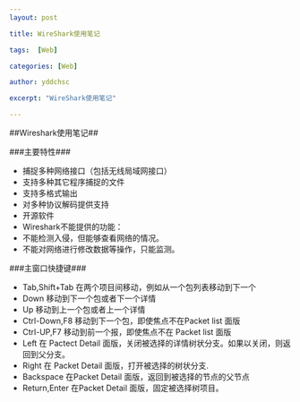 ```yaml
---
layout: post

title: WireShark使用笔记

tags:  [Web]

categories: [Web]

author: yddchsc

excerpt: "WireShark使用笔记"

---
```

##Wireshark使用笔记##

###主要特性###

+ 捕捉多种网络接口（包括无线局域网接口）
+ 支持多种其它程序捕捉的文件
+ 支持多格式输出
+ 对多种协议解码提供支持
+ 开源软件
+ Wireshark不能提供的功能：
 + 不能检测入侵，但能够查看网络的情况。
 + 不能对网络进行修改数据等操作，只能监测。
 
###主窗口快捷键###
+ Tab,Shift+Tab 在两个项目间移动，例如从一个包列表移动到下一个
+ Down 移动到下一个包或者下一个详情
+ Up 移动到上一个包或者上一个详情
+ Ctrl-Down,F8 移动到下一个包，即使焦点不在Packet list 面版
+ Ctrl-UP,F7 移动到前一个报，即使焦点不在 Packet list 面版
+ Left 在 Pactect Detail 面版，关闭被选择的详情树状分支。如果以关闭，则返回到父分支。
+ Right 在 Packet Detail 面版，打开被选择的树状分支.
+ Backspace 在Packet Detail 面版，返回到被选择的节点的父节点
+ Return,Enter 在Packet Detail 面版，固定被选择树项目。



